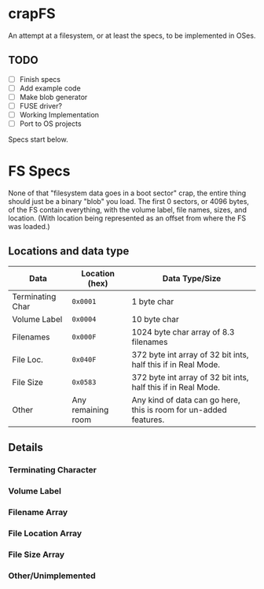 # crapFS
An attempt at a filesystem, or at least the specs, to be implemented in OSes.
## TODO
- [ ] Finish specs
- [ ] Add example code
- [ ] Make blob generator
- [ ] FUSE driver?
- [ ] Working Implementation
- [ ] Port to OS projects

Specs start below.

# FS Specs
None of that "filesystem data goes in a boot sector" crap, the entire thing should just be a binary "blob" you load. The first 0 sectors, or 4096 bytes, of the FS contain everything, with the volume label, file names, sizes, and location. (With location being represented as an offset from where the FS was loaded.)

## Locations and data type

Data          | Location (hex) | Data Type/Size |
------------- | -------------- | -------------- |
Terminating Char | `0x0001`    | 1 byte char    |
Volume Label  |    `0x0004`    | 10 byte char   |
Filenames     |    `0x000F`    | 1024 byte char array of 8.3 filenames |
File Loc.     |    `0x040F`    | 372 byte int array of 32 bit ints, half this if in Real Mode. |
File Size     |    `0x0583`    | 372 byte int array of 32 bit ints, half this if in Real Mode. |
Other         |Any remaining room| Any kind of data can go here, this is room for un-added features. |


## Details
### Terminating Character
### Volume Label
### Filename Array
### File Location Array
### File Size Array
### Other/Unimplemented


